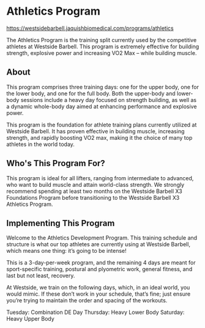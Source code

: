 # Athletics Program

https://westsidebarbell.jaquishbiomedical.com/programs/athletics

The Athletics Program is the training split currently used by the competitive athletes at Westside Barbell. This program is extremely effective for building strength, explosive power and increasing VO2 Max – while building muscle.

## About

This program comprises three training days: one for the upper body, one for the lower body, and one for the full body. Both the upper-body and lower-body sessions include a heavy day focused on strength building, as well as a dynamic whole-body day aimed at enhancing performance and explosive power.

This program is the foundation for athlete training plans currently utilized at Westside Barbell. It has proven effective in building muscle, increasing strength, and rapidly boosting VO2 max, making it the choice of many top athletes in the world today.

## Who's This Program For?

This program is ideal for all lifters, ranging from intermediate to advanced, who want to build muscle and attain world-class strength. We strongly recommend spending at least two months on the Westside Barbell X3 Foundations Program before transitioning to the Westside Barbell X3 Athletics Program.

## Implementing This Program

Welcome to the Athletics Development Program. This training schedule and structure is what our top athletes are currently using at Westside Barbell, which means one thing: it’s going to be intense!

This is a 3-day-per-week program, and the remaining 4 days are meant for sport-specific training, postural and plyometric work, general fitness, and last but not least, recovery.

At Westside, we train on the following days, which, in an ideal world, you would mimic. If these don’t work in your schedule, that’s fine; just ensure you’re trying to maintain the order and spacing of the workouts.

Tuesday: Combination DE Day
Thursday: Heavy Lower Body
Saturday: Heavy Upper Body